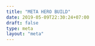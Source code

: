 ```yaml
---
title: "META HERO BUILD"
date: 2019-05-09T22:30:24+07:00
draft: false
type: meta
layout: "meta"
---
```


